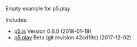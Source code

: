 Empty example for p5.play

Includes:
* [p5.js](https://p5js.org) Version 0.6.0 (2018-01-19)
* [p5.play](http://p5play.molleindustria.org) Beta (git revision 42cd19c) (2017-12-02)
